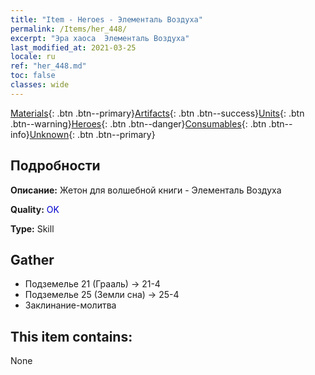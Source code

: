 ```yaml
---
title: "Item - Heroes - Элементаль Воздуха"
permalink: /Items/her_448/
excerpt: "Эра хаоса  Элементаль Воздуха"
last_modified_at: 2021-03-25
locale: ru
ref: "her_448.md"
toc: false
classes: wide
---
```

 [Materials](/ru/Items/){: .btn .btn--primary}[Artifacts](/ru/Items/Artifacts/){: .btn .btn--success}[Units](/ru/Items/Units/){: .btn .btn--warning}[Heroes](/ru/Items/Heroes/){: .btn .btn--danger}[Consumables](/ru/Items/Consumables/){: .btn .btn--info}[Unknown](/ru/Items/Unknown/){: .btn .btn--primary}

## Подробности
 **Описание:** Жетон для волшебной книги - Элементаль Воздуха

 **Quality:** <span style="color: #0000CD">OK</span>

 **Type:** Skill

## Gather

*    Подземелье 21 (Грааль) -> 21-4 
*    Подземелье 25 (Земли сна) -> 25-4 
*    Заклинание-молитва 

## This item contains:

  None

